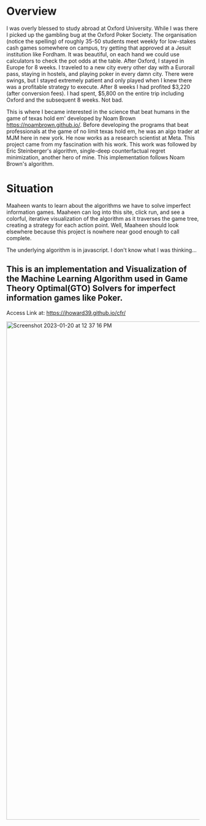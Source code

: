 # Overview
I was overly blessed to study abroad at Oxford University. While I was there I picked up the gambling bug at the Oxford Poker Society. The organisation (notice the spelling) of roughly 35-50 students meet weekly for low-stakes cash games somewhere on campus, try getting that approved at a Jesuit institution like Fordham. It was beautiful, on each hand we could use calculators to check the pot odds at the table. After Oxford, I stayed in Europe for 8 weeks. I traveled to a new city every other day with a Eurorail pass, staying in hostels, and playing poker in every damn city. There were swings, but I stayed extremely patient and only played when I knew there was a profitable strategy to execute. After 8 weeks I had profited $3,220 (after conversion fees). I had spent, $5,800 on the entire trip including Oxford and the subsequent 8 weeks. Not bad. 

This is where I became interested in the science that beat humans in the game of texas hold em' developed by Noam Brown https://noambrown.github.io/. Before developing the programs that beat professionals at the game of no limit texas hold em, he was an algo trader at MJM here in new york. He now works as a research scientist at Meta. This project came from my fascination with his work. This work was followed by Eric Steinberger's algorithm, single-deep counterfactual regret minimization, another hero of mine. This implementation follows Noam Brown's algorithm.


# Situation
Maaheen wants to learn about the algorithms we have to solve imperfect information games. Maaheen can log into this site, click run, and see a colorful, iterative visualization of the algorithm as it traverses the game tree, creating a strategy for each action point. Well, Maaheen should look elsewhere because this project is nowhere near good enough to call complete. 

The underlying algorithm is in javascript. I don't know what I was thinking... 

## This is an implementation and Visualization of the Machine Learning Algorithm used in Game Theory Optimal(GTO) Solvers for imperfect information games like Poker.

Access Link at: https://jhoward39.github.io/cfr/

<img width="1301" alt="Screenshot 2023-01-20 at 12 37 16 PM" src="https://user-images.githubusercontent.com/70383367/213766669-5da9c1b9-1b43-4bf4-a237-2299e8fcae75.png">


